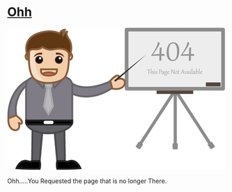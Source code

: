 <html>
	<head>
		<link href="css/style.css" rel="stylesheet" type="text/css"  media="all" />
	</head>
	<body>
		<!--start-wrap--->
		<div class="wrap">
			<!---start-header---->
				<div class="header">
					<div class="logo">
						<h1><a href="#">Ohh</a></h1>
					</div>
				</div>
			<!---End-header---->
			<!--start-content------>
			<div class="content">
				<img src="images/error-img.png" title="error" />
				<p><span><label>O</label>hh.....</span>You Requested the page that is no longer There.</p>
   			</div>
			<!--End-Cotent------>
		</div>
		<!--End-wrap--->
	</body>
</html>
